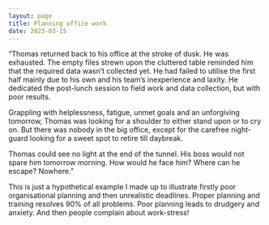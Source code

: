 ```yaml
---
layout: page
title: Planning office work
date: 2023-03-15
---
```




“Thomas returned back to his office at the stroke of dusk. He was exhausted. The empty files strewn upon the cluttered table reminded him that the required data wasn’t collected yet. He had failed to utilise the first half mainly due to his own and his team’s inexperience and laxity. He dedicated the post-lunch session to field work and data collection, but with poor results.

Grappling with helplessness, fatigue, unmet goals and an unforgiving tomorrow, Thomas was looking for a shoulder to either stand upon or to cry on. But there was nobody in the big office, except for the carefree night-guard looking for a sweet spot to retire till daybreak.

Thomas could see no light at the end of the tunnel. His boss would not spare him tomorrow morning. How would he face him? Where can he escape? Nowhere.”

This is just a hypothetical example I made up to illustrate firstly poor organisational planning and then unrealistic deadlines. Proper planning and training resolves 90% of all problems. Poor planning leads to drudgery and anxiety. And then people complain about work-stress!
